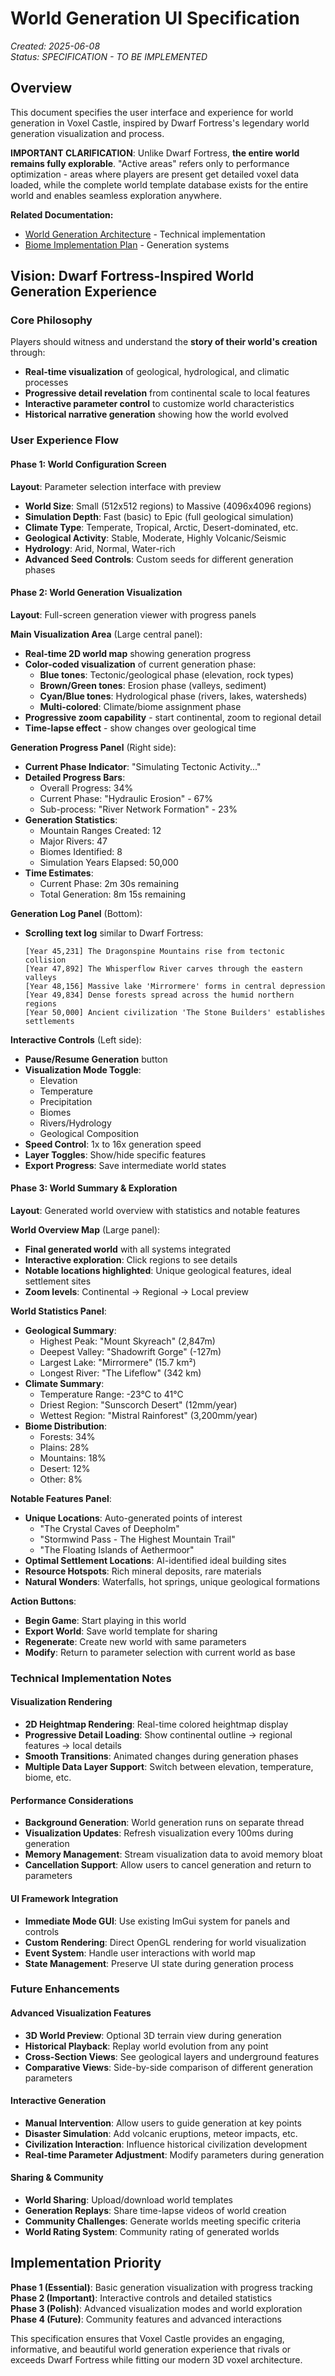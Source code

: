 # World Generation UI Specification

*Created: 2025-06-08*  
*Status: SPECIFICATION - TO BE IMPLEMENTED*

## Overview

This document specifies the user interface and experience for world generation in Voxel Castle, inspired by Dwarf Fortress's legendary world generation visualization and process.

**IMPORTANT CLARIFICATION**: Unlike Dwarf Fortress, **the entire world remains fully explorable**. "Active areas" refers only to performance optimization - areas where players are present get detailed voxel data loaded, while the complete world template database exists for the entire world and enables seamless exploration anywhere.

**Related Documentation:**
- [World Generation Architecture](WORLD_GENERATION_ARCHITECTURE.md) - Technical implementation
- [Biome Implementation Plan](BIOME_IMPLEMENTATION_PLAN.md) - Generation systems

## Vision: Dwarf Fortress-Inspired World Generation Experience

### Core Philosophy
Players should witness and understand the **story of their world's creation** through:
- **Real-time visualization** of geological, hydrological, and climatic processes
- **Progressive detail revelation** from continental scale to local features  
- **Interactive parameter control** to customize world characteristics
- **Historical narrative generation** showing how the world evolved

### User Experience Flow

#### Phase 1: World Configuration Screen
**Layout**: Parameter selection interface with preview
- **World Size**: Small (512x512 regions) to Massive (4096x4096 regions)
- **Simulation Depth**: Fast (basic) to Epic (full geological simulation)
- **Climate Type**: Temperate, Tropical, Arctic, Desert-dominated, etc.
- **Geological Activity**: Stable, Moderate, Highly Volcanic/Seismic
- **Hydrology**: Arid, Normal, Water-rich
- **Advanced Seed Controls**: Custom seeds for different generation phases

#### Phase 2: World Generation Visualization
**Layout**: Full-screen generation viewer with progress panels

**Main Visualization Area** (Large central panel):
- **Real-time 2D world map** showing generation progress
- **Color-coded visualization** of current generation phase:
  - **Blue tones**: Tectonic/geological phase (elevation, rock types)
  - **Brown/Green tones**: Erosion phase (valleys, sediment)
  - **Cyan/Blue tones**: Hydrological phase (rivers, lakes, watersheds)
  - **Multi-colored**: Climate/biome assignment phase
- **Progressive zoom capability** - start continental, zoom to regional detail
- **Time-lapse effect** - show changes over geological time

**Generation Progress Panel** (Right side):
- **Current Phase Indicator**: "Simulating Tectonic Activity..."
- **Detailed Progress Bars**:
  - Overall Progress: 34%
  - Current Phase: "Hydraulic Erosion" - 67%
  - Sub-process: "River Network Formation" - 23%
- **Generation Statistics**:
  - Mountain Ranges Created: 12
  - Major Rivers: 47
  - Biomes Identified: 8
  - Simulation Years Elapsed: 50,000
- **Time Estimates**:
  - Current Phase: 2m 30s remaining
  - Total Generation: 8m 15s remaining

**Generation Log Panel** (Bottom):
- **Scrolling text log** similar to Dwarf Fortress:
  ```
  [Year 45,231] The Dragonspine Mountains rise from tectonic collision
  [Year 47,892] The Whisperflow River carves through the eastern valleys
  [Year 48,156] Massive lake 'Mirrormere' forms in central depression
  [Year 49,834] Dense forests spread across the humid northern regions
  [Year 50,000] Ancient civilization 'The Stone Builders' establishes settlements
  ```

**Interactive Controls** (Left side):
- **Pause/Resume Generation** button
- **Visualization Mode Toggle**:
  - Elevation
  - Temperature
  - Precipitation  
  - Biomes
  - Rivers/Hydrology
  - Geological Composition
- **Speed Control**: 1x to 16x generation speed
- **Layer Toggles**: Show/hide specific features
- **Export Progress**: Save intermediate world states

#### Phase 3: World Summary & Exploration
**Layout**: Generated world overview with statistics and notable features

**World Overview Map** (Large panel):
- **Final generated world** with all systems integrated
- **Interactive exploration**: Click regions to see details
- **Notable locations highlighted**: Unique geological features, ideal settlement sites
- **Zoom levels**: Continental → Regional → Local preview

**World Statistics Panel**:
- **Geological Summary**:
  - Highest Peak: "Mount Skyreach" (2,847m)
  - Deepest Valley: "Shadowrift Gorge" (-127m)
  - Largest Lake: "Mirrormere" (15.7 km²)
  - Longest River: "The Lifeflow" (342 km)
- **Climate Summary**:
  - Temperature Range: -23°C to 41°C
  - Driest Region: "Sunscorch Desert" (12mm/year)
  - Wettest Region: "Mistral Rainforest" (3,200mm/year)
- **Biome Distribution**:
  - Forests: 34%
  - Plains: 28%
  - Mountains: 18%
  - Desert: 12%
  - Other: 8%

**Notable Features Panel**:
- **Unique Locations**: Auto-generated points of interest
  - "The Crystal Caves of Deepholm"
  - "Stormwind Pass - The Highest Mountain Trail"
  - "The Floating Islands of Aethermoor"
- **Optimal Settlement Locations**: AI-identified ideal building sites
- **Resource Hotspots**: Rich mineral deposits, rare materials
- **Natural Wonders**: Waterfalls, hot springs, unique geological formations

**Action Buttons**:
- **Begin Game**: Start playing in this world
- **Export World**: Save world template for sharing
- **Regenerate**: Create new world with same parameters
- **Modify**: Return to parameter selection with current world as base

### Technical Implementation Notes

#### Visualization Rendering
- **2D Heightmap Rendering**: Real-time colored heightmap display
- **Progressive Detail Loading**: Show continental outline → regional features → local details
- **Smooth Transitions**: Animated changes during generation phases
- **Multiple Data Layer Support**: Switch between elevation, temperature, biome, etc.

#### Performance Considerations
- **Background Generation**: World generation runs on separate thread
- **Visualization Updates**: Refresh visualization every 100ms during generation
- **Memory Management**: Stream visualization data to avoid memory bloat
- **Cancellation Support**: Allow users to cancel generation and return to parameters

#### UI Framework Integration
- **Immediate Mode GUI**: Use existing ImGui system for panels and controls
- **Custom Rendering**: Direct OpenGL rendering for world visualization
- **Event System**: Handle user interactions with world map
- **State Management**: Preserve UI state during generation process

### Future Enhancements

#### Advanced Visualization Features
- **3D World Preview**: Optional 3D terrain view during generation
- **Historical Playback**: Replay world evolution from any point
- **Cross-Section Views**: See geological layers and underground features
- **Comparative Views**: Side-by-side comparison of different generation parameters

#### Interactive Generation
- **Manual Intervention**: Allow users to guide generation at key points
- **Disaster Simulation**: Add volcanic eruptions, meteor impacts, etc.
- **Civilization Interaction**: Influence historical civilization development
- **Real-time Parameter Adjustment**: Modify parameters during generation

#### Sharing & Community
- **World Sharing**: Upload/download world templates
- **Generation Replays**: Share time-lapse videos of world creation
- **Community Challenges**: Generate worlds meeting specific criteria
- **World Rating System**: Community rating of generated worlds

## Implementation Priority

**Phase 1 (Essential)**: Basic generation visualization with progress tracking
**Phase 2 (Important)**: Interactive controls and detailed statistics  
**Phase 3 (Polish)**: Advanced visualization modes and world exploration
**Phase 4 (Future)**: Community features and advanced interactions

This specification ensures that Voxel Castle provides an engaging, informative, and beautiful world generation experience that rivals or exceeds Dwarf Fortress while fitting our modern 3D voxel architecture.
